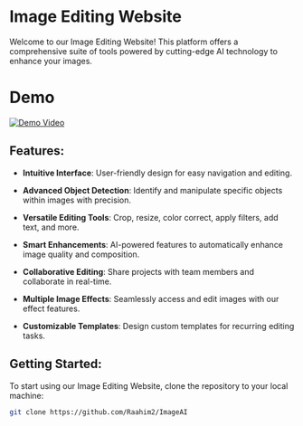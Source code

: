 # Image Editing Website

Welcome to our Image Editing Website! This platform offers a comprehensive suite of tools powered by cutting-edge AI technology to enhance your images.

# Demo 

[![Demo Video](https://img.youtube.com/vi/YOUR_VIDEO_ID_HERE/0.jpg)](https://www.youtube.com/watch?v=YOUR_VIDEO_ID_HERE)

## Features:

- **Intuitive Interface**: User-friendly design for easy navigation and editing.
  
- **Advanced Object Detection**: Identify and manipulate specific objects within images with precision.
  
- **Versatile Editing Tools**: Crop, resize, color correct, apply filters, add text, and more.
  
- **Smart Enhancements**: AI-powered features to automatically enhance image quality and composition.
  
- **Collaborative Editing**: Share projects with team members and collaborate in real-time.
  
- **Multiple Image Effects**: Seamlessly access and edit images with our effect features.
  
- **Customizable Templates**: Design custom templates for recurring editing tasks.

## Getting Started:

To start using our Image Editing Website, clone the repository to your local machine:

```bash
git clone https://github.com/Raahim2/ImageAI

